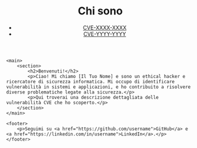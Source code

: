<!DOCTYPE html>
<html lang="it">
<head>
    <meta charset="UTF-8">
    <meta name="viewport" content="width=device-width, initial-scale=1.0">
    <title>Chi sono - Ethical Hacker</title>
    <link rel="stylesheet" href="style.css">
</head>
<body>
    <header>
        <h1>Chi sono</h1>
        <nav>
            <ul>
                <li><a href="cve1.html">CVE-XXXX-XXXX</a></li>
                <li><a href="cve2.html">CVE-YYYY-YYYY</a></li>
            </ul>
        </nav>
    </header>
    
    <main>
        <section>
            <h2>Benvenuti!</h2>
            <p>Ciao! Mi chiamo [Il Tuo Nome] e sono un ethical hacker e ricercatore di sicurezza informatica. Mi occupo di identificare vulnerabilità in sistemi e applicazioni, e ho contribuito a risolvere diverse problematiche legate alla sicurezza.</p>
            <p>Qui troverai una descrizione dettagliata delle vulnerabilità CVE che ho scoperto.</p>
        </section>
    </main>

    <footer>
        <p>Seguimi su <a href="https://github.com/username">GitHub</a> e <a href="https://linkedin.com/in/username">LinkedIn</a>.</p>
    </footer>
</body>
</html>

